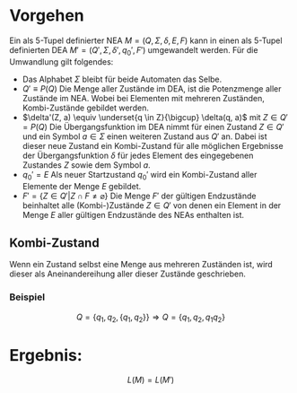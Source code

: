 # Vorgehen
Ein als 5-Tupel definierter NEA $M = (Q, \Sigma, \delta, E, F)$ kann in einen als 5-Tupel definierten DEA $M' = (Q', \Sigma, \delta', q_{0}', F')$ umgewandelt werden. Für die Umwandlung gilt folgendes:
- Das Alphabet $\Sigma$ bleibt für beide Automaten das Selbe.
- $Q' \equiv P(Q)$
  Die Menge aller Zustände im DEA, ist die Potenzmenge aller Zustände im NEA. Wobei bei Elementen mit mehreren Zuständen, Kombi-Zustände gebildet werden.
- $\delta'(Z, a) \equiv \underset{q \in Z}{\bigcup} \delta(q, a)$ mit $Z \in Q' = P(Q)$
  Die Übergangsfunktion im DEA nimmt für einen Zustand $Z \in Q'$ und ein Symbol $a \in \Sigma$ einen weiteren Zustand aus $Q'$ an. Dabei ist dieser neue Zustand ein Kombi-Zustand für alle möglichen Ergebnisse der Übergangsfunktion $\delta$ für jedes Element des eingegebenen Zustandes $Z$ sowie dem Symbol $a$.
- $q_{0}' = E$
  Als neuer Startzustand $q_{0}'$ wird ein Kombi-Zustand aller Elemente der Menge $E$ gebildet.
- $F' = \{Z \in Q' | Z \cap F \neq \varnothing\}$
  Die Menge $F'$ der gültigen Endzustände beinhaltet alle (Kombi-)Zustände $Z \in Q'$ von denen ein Element in der Menge $E$ aller gültigen Endzustände des NEAs enthalten ist.
## Kombi-Zustand
Wenn ein Zustand selbst eine Menge aus mehreren Zuständen ist, wird dieser als Aneinandereihung aller dieser Zustände geschrieben.
### Beispiel
$$Q = \{q_{1}, q_{2}, \{q_{1}, q_{2}\}\} \Rightarrow Q = \{q_{1}, q_{2}, q_{1}q_{2} \}$$
# Ergebnis:
$$L(M) = L(M')$$
